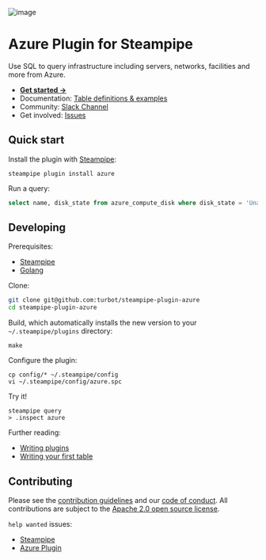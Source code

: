 ![image](https://hub.steampipe.io/images/plugins/turbot/azure-social-graphic.png)

# Azure Plugin for Steampipe

Use SQL to query infrastructure including servers, networks, facilities and more from Azure.

- **[Get started →](https://hub.steampipe.io/plugins/turbot/azure)**
- Documentation: [Table definitions & examples](https://hub.steampipe.io/plugins/turbot/azure/tables)
- Community: [Slack Channel](https://join.slack.com/t/steampipe/shared_invite/zt-oij778tv-lYyRTWOTMQYBVAbtPSWs3g)
- Get involved: [Issues](https://github.com/turbot/steampipe-plugin-azure/issues)

## Quick start

Install the plugin with [Steampipe](https://steampipe.io):

```shell
steampipe plugin install azure
```

Run a query:

```sql
select name, disk_state from azure_compute_disk where disk_state = 'Unattached'
```

## Developing

Prerequisites:

- [Steampipe](https://steampipe.io/downloads)
- [Golang](https://golang.org/doc/install)

Clone:

```sh
git clone git@github.com:turbot/steampipe-plugin-azure
cd steampipe-plugin-azure
```

Build, which automatically installs the new version to your `~/.steampipe/plugins` directory:

```
make
```

Configure the plugin:

```
cp config/* ~/.steampipe/config
vi ~/.steampipe/config/azure.spc
```

Try it!

```
steampipe query
> .inspect azure
```

Further reading:

- [Writing plugins](https://steampipe.io/docs/develop/writing-plugins)
- [Writing your first table](https://steampipe.io/docs/develop/writing-your-first-table)

## Contributing

Please see the [contribution guidelines](https://github.com/turbot/steampipe/blob/main/CONTRIBUTING.md) and our [code of conduct](https://github.com/turbot/steampipe/blob/main/CODE_OF_CONDUCT.md). All contributions are subject to the [Apache 2.0 open source license](https://github.com/turbot/steampipe-plugin-azure/blob/main/LICENSE).

`help wanted` issues:

- [Steampipe](https://github.com/turbot/steampipe/labels/help%20wanted)
- [Azure Plugin](https://github.com/turbot/steampipe-plugin-azure/labels/help%20wanted)

